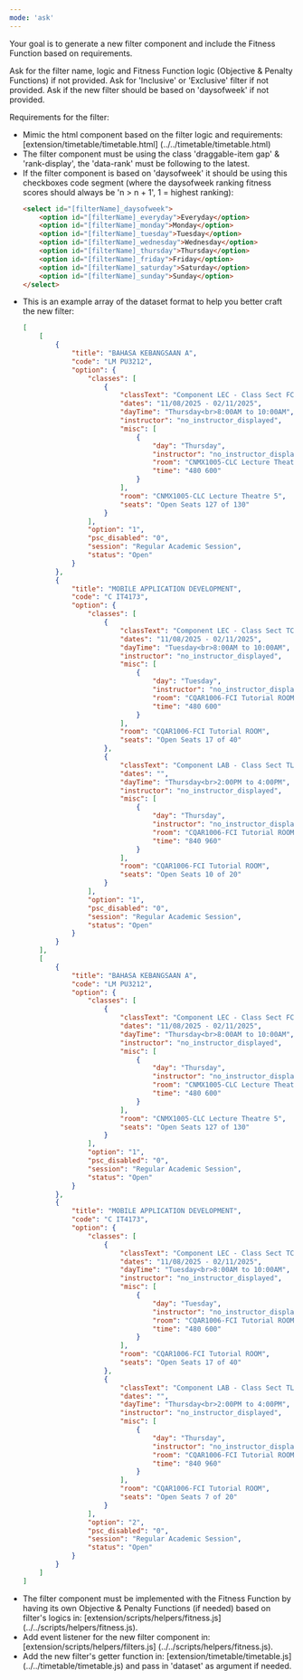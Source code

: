 ```yaml
---
mode: 'ask'
---
```

Your goal is to generate a new filter component and include the Fitness Function based on requirements.

Ask for the filter name, logic and Fitness Function logic (Objective & Penalty Functions) if not provided.
Ask for 'Inclusive' or 'Exclusive' filter if not provided.
Ask if the new filter should be based on 'daysofweek' if not provided.

Requirements for the filter:
- Mimic the html component based on the filter logic and requirements: [extension/timetable/timetable.html] (../../timetable/timetable.html)
- The filter component must be using the class 'draggable-item gap' & 'rank-display', the 'data-rank' must be following to the latest.
- If the filter component is based on 'daysofweek' it should be using this checkboxes code segment (where the daysofweek ranking fitness scores should always be 'n > n + 1', 1 = highest ranking):
    ```html
    <select id="[filterName]_daysofweek">
        <option id="[filterName]_everyday">Everyday</option>
        <option id="[filterName]_monday">Monday</option>
        <option id="[filterName]_tuesday">Tuesday</option>
        <option id="[filterName]_wednesday">Wednesday</option>
        <option id="[filterName]_thursday">Thursday</option>
        <option id="[filterName]_friday">Friday</option>
        <option id="[filterName]_saturday">Saturday</option>
        <option id="[filterName]_sunday">Sunday</option>
    </select>
    ```
- This is an example array of the dataset format to help you better craft the new filter:
    ```json
    [
        [
            {
                "title": "BAHASA KEBANGSAAN A",
                "code": "LM PU3212",
                "option": {
                    "classes": [
                        {
                            "classText": "Component LEC - Class Sect FC01 - Class",
                            "dates": "11/08/2025 - 02/11/2025",
                            "dayTime": "Thursday<br>8:00AM to 10:00AM",
                            "instructor": "no_instructor_displayed",
                            "misc": [
                                {
                                    "day": "Thursday",
                                    "instructor": "no_instructor_displayed",
                                    "room": "CNMX1005-CLC Lecture Theatre 5",
                                    "time": "480 600"
                                }
                            ],
                            "room": "CNMX1005-CLC Lecture Theatre 5",
                            "seats": "Open Seats 127 of 130"
                        }
                    ],
                    "option": "1",
                    "psc_disabled": "0",
                    "session": "Regular Academic Session",
                    "status": "Open"
                }
            },
            {
                "title": "MOBILE APPLICATION DEVELOPMENT",
                "code": "C IT4173",
                "option": {
                    "classes": [
                        {
                            "classText": "Component LEC - Class Sect TC1L - Class",
                            "dates": "11/08/2025 - 02/11/2025",
                            "dayTime": "Tuesday<br>8:00AM to 10:00AM",
                            "instructor": "no_instructor_displayed",
                            "misc": [
                                {
                                    "day": "Tuesday",
                                    "instructor": "no_instructor_displayed",
                                    "room": "CQAR1006-FCI Tutorial ROOM",
                                    "time": "480 600"
                                }
                            ],
                            "room": "CQAR1006-FCI Tutorial ROOM",
                            "seats": "Open Seats 17 of 40"
                        },
                        {
                            "classText": "Component LAB - Class Sect TL2L - Class",
                            "dates": "",
                            "dayTime": "Thursday<br>2:00PM to 4:00PM",
                            "instructor": "no_instructor_displayed",
                            "misc": [
                                {
                                    "day": "Thursday",
                                    "instructor": "no_instructor_displayed",
                                    "room": "CQAR1006-FCI Tutorial ROOM",
                                    "time": "840 960"
                                }
                            ],
                            "room": "CQAR1006-FCI Tutorial ROOM",
                            "seats": "Open Seats 10 of 20"
                        }
                    ],
                    "option": "1",
                    "psc_disabled": "0",
                    "session": "Regular Academic Session",
                    "status": "Open"
                }
            }
        ],
        [
            {
                "title": "BAHASA KEBANGSAAN A",
                "code": "LM PU3212",
                "option": {
                    "classes": [
                        {
                            "classText": "Component LEC - Class Sect FC01 - Class",
                            "dates": "11/08/2025 - 02/11/2025",
                            "dayTime": "Thursday<br>8:00AM to 10:00AM",
                            "instructor": "no_instructor_displayed",
                            "misc": [
                                {
                                    "day": "Thursday",
                                    "instructor": "no_instructor_displayed",
                                    "room": "CNMX1005-CLC Lecture Theatre 5",
                                    "time": "480 600"
                                }
                            ],
                            "room": "CNMX1005-CLC Lecture Theatre 5",
                            "seats": "Open Seats 127 of 130"
                        }
                    ],
                    "option": "1",
                    "psc_disabled": "0",
                    "session": "Regular Academic Session",
                    "status": "Open"
                }
            },
            {
                "title": "MOBILE APPLICATION DEVELOPMENT",
                "code": "C IT4173",
                "option": {
                    "classes": [
                        {
                            "classText": "Component LEC - Class Sect TC1L - Class",
                            "dates": "11/08/2025 - 02/11/2025",
                            "dayTime": "Tuesday<br>8:00AM to 10:00AM",
                            "instructor": "no_instructor_displayed",
                            "misc": [
                                {
                                    "day": "Tuesday",
                                    "instructor": "no_instructor_displayed",
                                    "room": "CQAR1006-FCI Tutorial ROOM",
                                    "time": "480 600"
                                }
                            ],
                            "room": "CQAR1006-FCI Tutorial ROOM",
                            "seats": "Open Seats 17 of 40"
                        },
                        {
                            "classText": "Component LAB - Class Sect TL1L - Class",
                            "dates": "",
                            "dayTime": "Thursday<br>2:00PM to 4:00PM",
                            "instructor": "no_instructor_displayed",
                            "misc": [
                                {
                                    "day": "Thursday",
                                    "instructor": "no_instructor_displayed",
                                    "room": "CQAR1006-FCI Tutorial ROOM",
                                    "time": "840 960"
                                }
                            ],
                            "room": "CQAR1006-FCI Tutorial ROOM",
                            "seats": "Open Seats 7 of 20"
                        }
                    ],
                    "option": "2",
                    "psc_disabled": "0",
                    "session": "Regular Academic Session",
                    "status": "Open"
                }
            }
        ]
    ]
    ```
- The filter component must be implemented with the Fitness Function by having its own Objective & Penalty Functions (if 
needed) based on filter's logics in: [extension/scripts/helpers/fitness.js] (../../scripts/helpers/fitness.js).
- Add event listener for the new filter component in: [extension/scripts/helpers/filters.js] (../../scripts/helpers/fitness.js).
- Add the new filter's getter function in: [extension/timetable/timetable.js] (../../timetable/timetable.js) and pass in 'dataset' as argument if needed.
